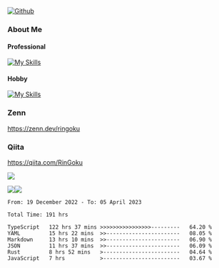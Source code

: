 [![Github](https://img.shields.io/github/followers/RinGoku?label=Follow&style=social)](https://github.com/RinGoku)

### About Me
#### Professional
[![My Skills](https://skillicons.dev/icons?i=react,ts,js,nodejs,java,graphql,firebase,githubactions&theme=light)](https://skillicons.dev)
#### Hobby
[![My Skills](https://skillicons.dev/icons?i=unity,rust,py&theme=light)](https://skillicons.dev)

### Zenn
https://zenn.dev/ringoku
### Qiita
https://qiita.com/RinGoku


![](https://github-profile-summary-cards.vercel.app/api/cards/profile-details?username=RinGoku&theme=default)

![](https://github-profile-summary-cards.vercel.app/api/cards/repos-per-language?username=RinGoku&theme=default)![](https://github-profile-summary-cards.vercel.app/api/cards/stats?username=RinGoku&theme=default)

<!--START_SECTION:waka-->

```text
From: 19 December 2022 - To: 05 April 2023

Total Time: 191 hrs

TypeScript   122 hrs 37 mins >>>>>>>>>>>>>>>>---------   64.20 %
YAML         15 hrs 22 mins  >>-----------------------   08.05 %
Markdown     13 hrs 10 mins  >>-----------------------   06.90 %
JSON         11 hrs 37 mins  >>-----------------------   06.09 %
Rust         8 hrs 52 mins   >------------------------   04.64 %
JavaScript   7 hrs           >------------------------   03.67 %
```

<!--END_SECTION:waka-->

